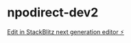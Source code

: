 # npodirect-dev2

[Edit in StackBlitz next generation editor ⚡️](https://stackblitz.com/~/github.com/mrslater22/npodirect-dev2)